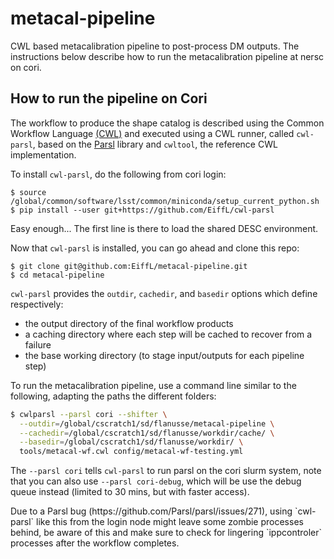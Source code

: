 # metacal-pipeline
CWL based metacalibration pipeline to post-process DM outputs. The instructions below describe how to run the 
metacalibration pipeline at nersc on cori.

## How to run the pipeline on Cori

The workflow to produce the shape catalog is described using the Common Workflow Language [(CWL)](https://www.commonwl.org/) and executed using a CWL runner, called `cwl-parsl`, based on the [Parsl](http://parsl-project.org/) library and `cwltool`, the reference CWL implementation. 

To install `cwl-parsl`, do the following from cori login:
```
$ source /global/common/software/lsst/common/miniconda/setup_current_python.sh
$ pip install --user git+https://github.com/EiffL/cwl-parsl
```
Easy enough... The first line is there to load the shared DESC environment.

Now that `cwl-parsl` is installed, you can go ahead and clone this repo:
```
$ git clone git@github.com:EiffL/metacal-pipeline.git
$ cd metacal-pipeline
```

`cwl-parsl` provides the `outdir`, `cachedir`, and `basedir` options which define respectively:
  - the output directory of the final workflow products
  - a caching directory where each step will be cached to recover from a failure
  - the base working directory (to stage input/outputs for each pipeline step)

To run the metacalibration pipeline, use a command line similar to the following, adapting the paths the different
folders:
```bash
$ cwlparsl --parsl cori --shifter \
  --outdir=/global/cscratch1/sd/flanusse/metacal-pipeline \
  --cachedir=/global/cscratch1/sd/flanusse/workdir/cache/ \
  --basedir=/global/cscratch1/sd/flanusse/workdir/ \
  tools/metacal-wf.cwl config/metacal-wf-testing.yml
```
The `--parsl cori` tells `cwl-parsl` to run parsl on the cori slurm system, note that you can also use `--parsl cori-debug`, 
which will be use the debug queue instead (limited to 30 mins, but with faster access).

<aside class="warning">
Due to a Parsl bug (https://github.com/Parsl/parsl/issues/271), using `cwl-parsl` like this from the login node might leave some zombie processes behind, be aware of this and make sure to check for lingering `ippcontroler` processes after the workflow completes.
</aside>



